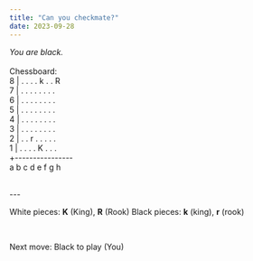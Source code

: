 ```yaml
---
title: "Can you checkmate?"
date: 2023-09-28
---
```


*You are black.*
<br><br>
Chessboard:
<br>
8 | . . . . k . . R <br>
7 | . . . . . . . . <br>
6 | . . . . . . . . <br>
5 | . . . . . . . . <br>
4 | . . . . . . . . <br>
3 | . . . . . . . . <br>
2 | . . r . . . . . <br>
1 | . . . . K . . . <br>
    +---------------- <br>
    a b c d e f g h <br>

<br>
---
<br>

White pieces: **K** (King), **R** (Rook)
Black pieces: **k** (king), **r** (rook)
<!-- Hint: your c2 rook looks awfully dangerous to White's e1 king... -->

<br>

Next move: Black to play (You) <!-- replace with "Checkmate!" when done -->